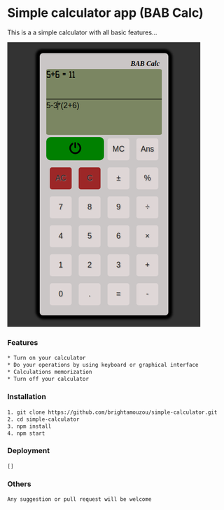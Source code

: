 # Simple calculator app (BAB Calc)
This is a a simple calculator with all basic features...

![BAB calc](https://raw.githubusercontent.com/brightamouzou/simple-calculator/main/public/my_calc.png)

### Features
    * Turn on your calculator
    * Do your operations by using keyboard or graphical interface
    * Calculations memorization
    * Turn off your calculator 


### Installation

    1. git clone https://github.com/brightamouzou/simple-calculator.git
    2. cd simple-calculator
    3. npm install
    4. npm start 

### Deployment
    []

### Others
    Any suggestion or pull request will be welcome
    

    



